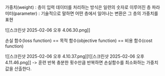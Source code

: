 가중치(weight) : 층이 입력 데이터를 처리하는 방식은 일련의 숫자로 이루어진 층
파라미터(parameter) : 기술적으로 말하면 어떤 층에서 일어나는 변환은 그 층의 가중치를 표현

![[스크린샷 2025-02-06 오후 4.06.30.png]]

손실 함수(loss function) == 목적 함수(objective function) == 비용 함수(cost function)

![[스크린샷 2025-02-06 오후 4.10.37.png]]![[스크린샷 2025-02-06 오후 4.11.46.png]]
-> 훈련 반복 충분한 횟수만큼 반복하면 손실함수를 최소화하는 가중치 값을 산출한다.

